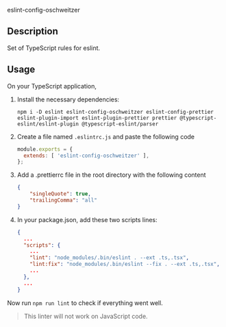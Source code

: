 eslint-config-oschweitzer

## Description

Set of TypeScript rules for eslint.

## Usage

On your TypeScript application,

1. Install the necessary dependencies: 

    `npm i -D eslint eslint-config-oschweitzer eslint-config-prettier eslint-plugin-import eslint-plugin-prettier prettier @typescript-eslint/eslint-plugin @typescript-eslint/parser`

2. Create a file named `.eslintrc.js` and paste the following code

    ```javascript
    module.exports = {
      extends: [ 'eslint-config-oschweitzer' ],
    };
    ```
    
3. Add a .prettierrc file in the root directory with the following content
    ```json
    {
        "singleQuote": true,
        "trailingComma": "all"
    }
    ```

4. In your package.json, add these two scripts lines:

    ```json
    {
      ...
      "scripts": {
        ...
        "lint": "node_modules/.bin/eslint . --ext .ts,.tsx",
        "lint:fix": "node_modules/.bin/eslint --fix . --ext .ts,.tsx",
        ...
      },
      ...
    }
    ```

Now run `npm run lint` to check if everything went well.

> This linter will not work on JavaScript code.
